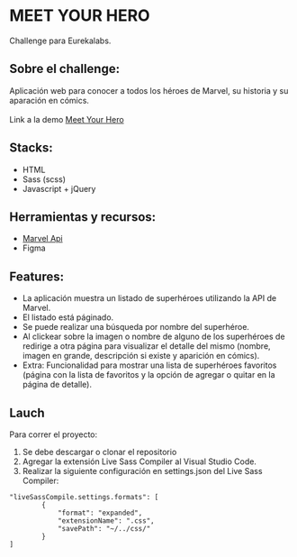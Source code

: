 # MEET YOUR HERO
Challenge para Eurekalabs.

## Sobre el challenge:
Aplicación web para conocer a todos los héroes de Marvel, su historia y su aparación en cómics.
<br></br>
Link a la demo [Meet Your Hero](https://meet-your-hero-mafer.vercel.app/index.html)

## Stacks:
* HTML
* Sass (scss)
* Javascript + jQuery

## Herramientas y recursos:
* [Marvel Api](https://developer.marvel.com/)
* Figma

## Features:
* La aplicación muestra un listado de superhéroes utilizando la API de Marvel.
* El listado está páginado.
* Se puede realizar una búsqueda por nombre del superhéroe.
* Al clickear sobre la imagen o nombre de alguno de los superhéroes de redirige a otra página para visualizar el detalle del mismo (nombre, imagen en grande, descripción si existe y aparición en cómics).
* Extra: Funcionalidad para mostrar una lista de superhéroes favoritos (página con la lista de favoritos y la opción de agregar o quitar en la página de detalle).

## Lauch
Para correr el proyecto:
1. Se debe descargar o clonar el repositorio
2. Agregar la extensión Live Sass Compiler al Visual Studio Code.
3. Realizar la siguiente configuración en settings.json del Live Sass Compiler:

```
"liveSassCompile.settings.formats": [
		{
			"format": "expanded",
			"extensionName": ".css",
			"savePath": "~/../css/"
		}
]
```
